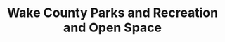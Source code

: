 ---
layout: repo
title: "Wake County Parks and Recreation and Open Space"
id: 4511
permalink: repos/4511/
---